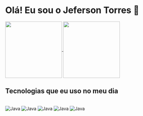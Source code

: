 <!-- # Hi there! I'm Jeferson Torres 👋 -->
# Olá! Eu sou o Jeferson Torres 👋

<a href="https://github.com/JefersonT?tab=repositories">
  <img height="180cm" align="center" src="https://github-readme-stats.vercel.app/api?username=jefersont&count_private=true&show_icons=true&theme=github_dark" />
</a>
<a href="https://github.com/JefersonT?tab=repositories">
  <img height="180cm" align="center" src="https://github-readme-stats.vercel.app/api/top-langs/?username=jefersont&show_icons=true&theme=github_dark&layout=compact&langs_count=6" />
</a>

<br/>

<!-- ## Technologies I use in my day -->
## Tecnologias que eu uso no meu dia

<div style="diplay: inline_block"><br/>
  <!-- <img aling="center" alt="Java" src="https://img.shields.io/badge/Java-ED8B00?style=for-the-badge&logo=java&logoColor=white"> -->
  <img aling="center" alt="Java" src="https://img.shields.io/badge/docker-0db7ed?style=for-the-badge&logo=docker&logoColor=white">
  <img aling="center" alt="Java" src="https://img.shields.io/badge/Amazon_AWS-232F3E?style=for-the-badge&logo=amazon-aws&logoColor=white">
  <img aling="center" alt="Java" src="https://img.shields.io/badge/kubernetes-3970e4?style=for-the-badge&logo=kubernetes&logoColor=white">
  <img aling="center" alt="Java" src="https://img.shields.io/badge/ansimble-000?style=for-the-badge&logo=ansible&logoColor=white">
  <img aling="center" alt="Java" src="https://img.shields.io/badge/terraform-4287f5?style=for-the-badge&logo=terraform&logoColor=white">
</div>

<!-- [![willianrod's wakatime stats](https://github-readme-stats.vercel.app/api/wakatime?username=jefersont&show_icons=true&theme=github_dark)](https://github.com/JefersonT?tab=repositories) -->

<!-- [![Readme Card](https://github-readme-stats.vercel.app/api/pin/?username=jefersont&repo=OdontoNetwork&show_icons=true&theme=github_dark&show_owner=true)](https://github.com/anuraghazra/github-readme-stats) -->


<!-- ### Hi there 👋
## I'm Jeferson Torres -->

<!--
**JefersonT/JefersonT** is a ✨ _special_ ✨ repository because its `README.md` (this file) appears on your GitHub profile.

Here are some ideas to get you started:

- 🔭 I’m currently working on ...
- 🌱 I’m currently learning ...
- 👯 I’m looking to collaborate on ...
- 🤔 I’m looking for help with ...
- 💬 Ask me about ...
- 📫 How to reach me: ...
- 😄 Pronouns: ...
- ⚡ Fun fact: ...
-->
